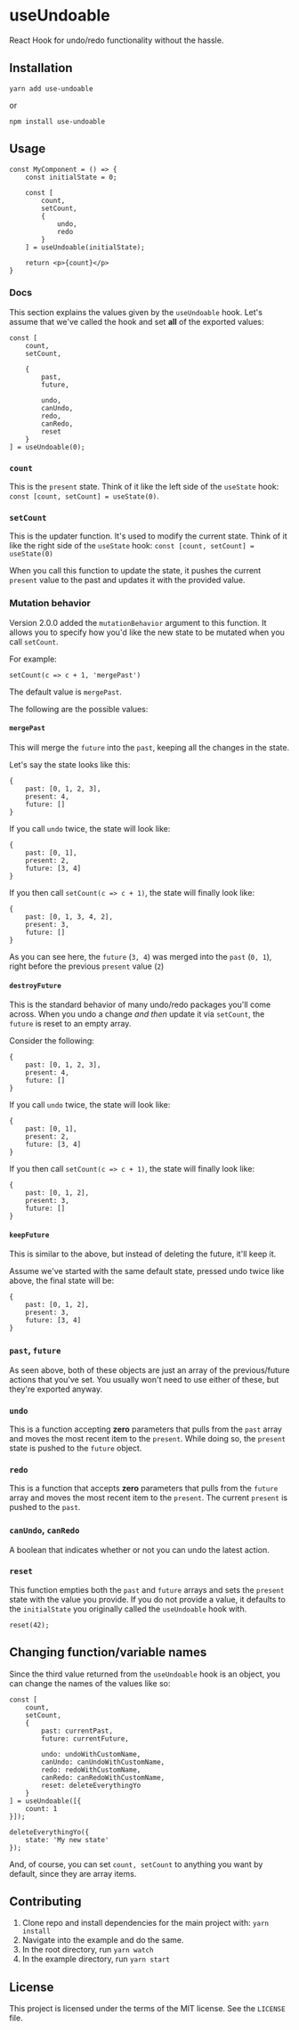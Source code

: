 # useUndoable

React Hook for undo/redo functionality without the hassle.

## Installation

`yarn add use-undoable`

or 

`npm install use-undoable`

## Usage

```
const MyComponent = () => {
	const initialState = 0;

	const [
		count,
		setCount,
		{
			undo,
			redo
		}
	] = useUndoable(initialState);

	return <p>{count}</p>
}
```

### Docs

This section explains the values given by the `useUndoable` hook. Let's assume that we've called the hook and set **all** of the exported values:

```
const [
	count,
	setCount,

	{
		past,
		future,

		undo,
		canUndo,
		redo,
		canRedo,
		reset
	}
] = useUndoable(0);
```

### `count`

This is the `present` state. Think of it like the left side of the `useState` hook: `const [count, setCount] = useState(0)`.

### `setCount`

This is the updater function. It's used to modify the current state. Think of it like the right side of the `useState` hook: `const [count, setCount] = useState(0)`

When you call this function to update the state, it pushes the current `present` value to the past and updates it with the provided value.

### Mutation behavior

Version 2.0.0 added the `mutationBehavior` argument to this function. It allows you to specify how you'd like the new state to be mutated when you call `setCount`.

For example:

```
setCount(c => c + 1, 'mergePast')
```

The default value is `mergePast`.

The following are the possible values:

#### `mergePast`

This will merge the `future` into the `past`, keeping all the changes in the state.

Let's say the state looks like this:

```
{
	past: [0, 1, 2, 3],
	present: 4,
	future: []
}
```

If you call `undo` twice, the state will look like:

```
{
	past: [0, 1],
	present: 2,
	future: [3, 4]
}
```

If you then call `setCount(c => c + 1)`, the state will finally look like:

```
{
	past: [0, 1, 3, 4, 2],
	present: 3,
	future: []
}
```

As you can see here, the `future` (`3, 4`) was merged into the `past` (`0, 1`), right before the previous `present` value (`2`)

#### `destroyFuture`

This is the standard behavior of many undo/redo packages you'll come across. When you undo a change _and then_ update it via `setCount`, the `future` is reset to an empty array.

Consider the following:

```
{
	past: [0, 1, 2, 3],
	present: 4,
	future: []
}
```

If you call `undo` twice, the state will look like:

```
{
	past: [0, 1],
	present: 2,
	future: [3, 4]
}
```

If you then call `setCount(c => c + 1)`, the state will finally look like:

```
{
	past: [0, 1, 2],
	present: 3,
	future: []
}
```

#### `keepFuture`

This is similar to the above, but instead of deleting the future, it'll keep it.

Assume we've started with the same default state, pressed undo twice like above, the final state will be:

```
{
	past: [0, 1, 2],
	present: 3,
	future: [3, 4]
}
```

### `past`, `future`

As seen above, both of these objects are just an array of the previous/future actions that you've set. You usually won't need to use either of these, but they're exported anyway.

### `undo`

This is a function accepting **zero** parameters that pulls from the `past` array and moves the most recent item to the `present`. While doing so, the `present` state is pushed to the `future` object.

### `redo`

This is a function that accepts **zero** parameters that pulls from the `future` array and moves the most recent item to the `present`. The current `present` is pushed to the `past`.

### `canUndo`, `canRedo`

A boolean that indicates whether or not you can undo the latest action.

### `reset`

This function empties both the `past` and `future` arrays and sets the `present` state with the value you provide. If you do not provide a value, it defaults to the `initialState` you originally called the `useUndoable` hook with.

```
reset(42);
```

## Changing function/variable names

Since the third value returned from the `useUndoable` hook is an object, you can change the names of the values like so:

```
const [
	count,
	setCount,
	{
		past: currentPast,
		future: currentFuture,

		undo: undoWithCustomName,
		canUndo: canUndoWithCustomName,
		redo: redoWithCustomName,
		canRedo: canRedoWithCustomName,
		reset: deleteEverythingYo
	}
] = useUndoable([{
	count: 1
}]);

deleteEverythingYo({
	state: 'My new state'
});
```

And, of course, you can set `count, setCount` to anything you want by default, since they are array items.

## Contributing

1. Clone repo and install dependencies for the main project with: `yarn install`
2. Navigate into the example and do the same.
3. In the root directory, run `yarn watch`
4. In the example directory, run `yarn start`

## License

This project is licensed under the terms of the MIT license. See the `LICENSE` file.